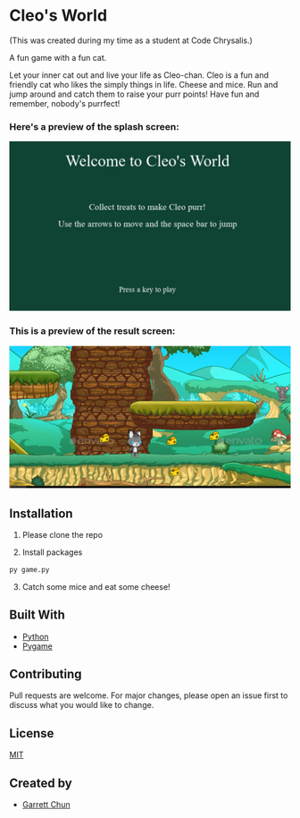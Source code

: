 # Cleo's World
(This was created during my time as a student at Code Chrysalis.)

A fun game with a fun cat.

Let your inner cat out and live your life as Cleo-chan.  Cleo is a fun and friendly cat who likes the simply things in life.  Cheese and mice.  Run and jump around and catch them to raise your purr points!  Have fun and remember, nobody's purrfect!

### Here's a preview of the splash screen:

![Cleo Splash Page](./splash.png)

### This is a preview of the result screen:

![Cleo Game Page](./gamepic.png)



## Installation

1. Please clone the repo

2. Install packages

```bash
py game.py
```

3.  Catch some mice and eat some cheese!

## Built With

- [Python](https://www.python.org/)
- [Pygame](https://www.pygame.org/news)

## Contributing

Pull requests are welcome. For major changes, please open an issue first to discuss what you would like to change.

## License

[MIT](https://choosealicense.com/licenses/mit/)

## Created by

- [Garrett Chun](https://github.com/Kapakahi)

